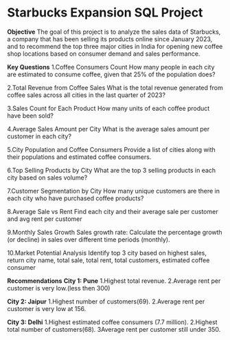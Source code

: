 # Starbucks Expansion SQL Project

**Objective**
The goal of this project is to analyze the sales data of Starbucks, a company that has been selling its products online since January 2023, and to recommend the top three major cities in India for opening new coffee shop locations based on consumer demand and sales performance.

**Key Questions**
1.Coffee Consumers Count
How many people in each city are estimated to consume coffee, given that 25% of the population does?

2.Total Revenue from Coffee Sales
What is the total revenue generated from coffee sales across all cities in the last quarter of 2023?

3.Sales Count for Each Product
How many units of each coffee product have been sold?

4.Average Sales Amount per City
What is the average sales amount per customer in each city?

5.City Population and Coffee Consumers
Provide a list of cities along with their populations and estimated coffee consumers.

6.Top Selling Products by City
What are the top 3 selling products in each city based on sales volume?

7.Customer Segmentation by City
How many unique customers are there in each city who have purchased coffee products?

8.Average Sale vs Rent
Find each city and their average sale per customer and avg rent per customer

9.Monthly Sales Growth
Sales growth rate: Calculate the percentage growth (or decline) in sales over different time periods (monthly).

10.Market Potential Analysis
Identify top 3 city based on highest sales, return city name, total sale, total rent, total customers, estimated coffee consumer

**Recommendations**
**City 1: Pune**
1.Highest total revenue.
2.Average rent per customer is very low.(less then 300)

**City 2: Jaipur**
1.Highest number of customers(69).
2.Average rent per customer is very low at 156.

**City 3: Delhi**
1.Highest estimated coffee consumers (7.7 million).
2.Highest total number of customers(68).
3Average rent per customer still under 350.
